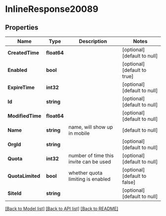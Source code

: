 # InlineResponse20089

## Properties
Name | Type | Description | Notes
------------ | ------------- | ------------- | -------------
**CreatedTime** | **float64** |  | [optional] [default to null]
**Enabled** | **bool** |  | [optional] [default to true]
**ExpireTime** | **int32** |  | [optional] [default to null]
**Id** | **string** |  | [optional] [default to null]
**ModifiedTime** | **float64** |  | [optional] [default to null]
**Name** | **string** | name, will show up in mobile | [default to null]
**OrgId** | **string** |  | [optional] [default to null]
**Quota** | **int32** | number of time this invite can be used | [optional] [default to null]
**QuotaLimited** | **bool** | whether quota limiting is enabled | [optional] [default to false]
**SiteId** | **string** |  | [optional] [default to null]

[[Back to Model list]](../README.md#documentation-for-models) [[Back to API list]](../README.md#documentation-for-api-endpoints) [[Back to README]](../README.md)

